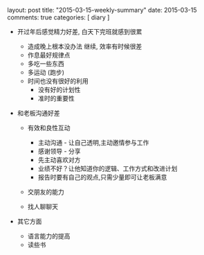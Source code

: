layout: post
title: "2015-03-15-weekly-summary"
date: 2015-03-15
comments: true
categories: [ diary ]

*  开过年后感觉精力好差, 白天下完班就感到很累
    - 造成晚上根本没办法 继续, 效率有时候很差
    - 作息最好规律点
    - 多吃一些东西
    - 多运动 (跑步)
    - 时间也没有很好的利用
       + 没有好的计划性
       + 准时的重要性
       
*  和老板沟通好差
    - 有效和良性互动
      + 主动沟通 - 让自己透明,主动邀情参与工作
      + 感谢领导 - 分享
      + 先主动喜欢对方
      + 业绩不好？让他知道你的逻辑、工作方式和改进计划
      + 报告时要有自己的观点,只需少量即可让老板满意
    
    - 交朋友的能力
    - 找人聊聊天

*  其它方面
    - 语言能力的提高
    - 读些书
